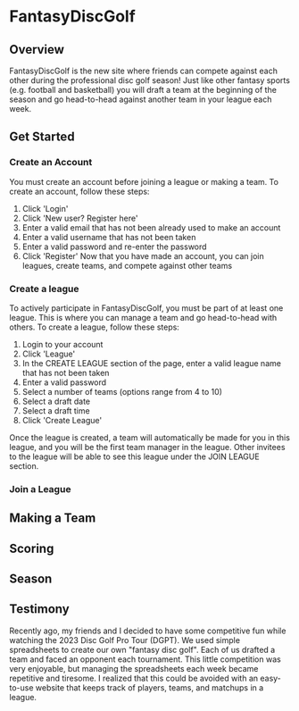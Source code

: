 # FantasyDiscGolf
## Overview
FantasyDiscGolf is the new site where friends can compete against each other during the professional disc golf season!  Just like other fantasy sports (e.g. football and basketball) you will draft a team at the beginning of the season and go head-to-head against another team in your league each week.  

## Get Started
### Create an Account
You must create an account before joining a league or making a team.  To create an account, follow these steps:
1. Click 'Login'
2. Click 'New user? Register here'
3. Enter a valid email that has not been already used to make an account
4. Enter a valid username that has not been taken
5. Enter a valid password and re-enter the password
6. Click 'Register'
Now that you have made an account, you can join leagues, create teams, and compete against other teams

### Create a league
To actively participate in FantasyDiscGolf, you must be part of at least one league.  This is where you can manage a team and go head-to-head with others.  To create a league, follow these steps:
1. Login to your account
2. Click 'League'
3. In the CREATE LEAGUE section of the page, enter a valid league name that has not been taken
4. Enter a valid password
5. Select a number of teams (options range from 4 to 10)
6. Select a draft date
7. Select a draft time
8. Click 'Create League'

Once the league is created, a team will automatically be made for you in this league, and you will be the first team manager in the league.  Other invitees to the league will be able to see this league under the JOIN LEAGUE section.

### Join a League

## Making a Team

## Scoring

## Season

## Testimony
Recently ago, my friends and I decided to have some competitive fun while watching the 2023 Disc Golf Pro Tour (DGPT).  We used simple spreadsheets to create our own "fantasy disc golf". Each of us drafted a team and faced an opponent each tournament.  This little competition was very enjoyable, but managing the spreadsheets each week became repetitive and tiresome.  I realized that this could be avoided with an easy-to-use website that keeps track of players, teams, and matchups in a league. 
